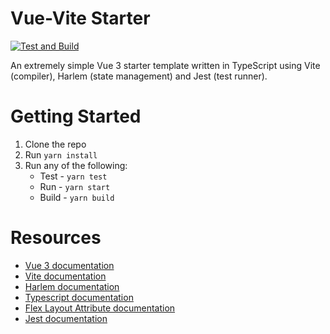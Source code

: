 # Vue-Vite Starter
[![Test and Build](https://github.com/andrewcourtice/vue-vite-starter/actions/workflows/test-and-build.yml/badge.svg)](https://github.com/andrewcourtice/vue-vite-starter/actions/workflows/test-and-build.yml)

 An extremely simple Vue 3 starter template written in TypeScript using Vite (compiler), Harlem (state management) and Jest (test runner).

 # Getting Started

 1. Clone the repo
 2. Run `yarn install`
 3. Run any of the following:
    - Test - `yarn test`
    - Run - `yarn start`
    - Build - `yarn build`

 # Resources
 - [Vue 3 documentation](https://v3.vuejs.org)
 - [Vite documentation](https://vitejs.dev)
 - [Harlem documentation](https://harlemjs.com)
 - [Typescript documentation](https://www.typescriptlang.org)
 - [Flex Layout Attribute documentation](https://progressivered.com/fla)
 - [Jest documentation](https://jestjs.io)
